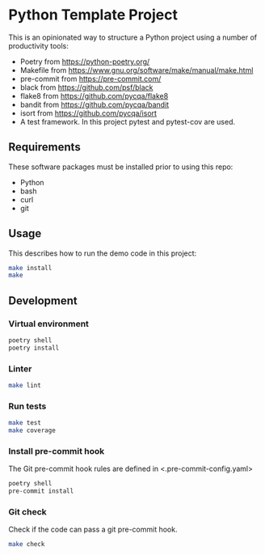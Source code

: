 # Python Template Project

This is an opinionated way to structure a Python project using a number of productivity tools:

- Poetry from <https://python-poetry.org/>
- Makefile from <https://www.gnu.org/software/make/manual/make.html>
- pre-commit from <https://pre-commit.com/>
- black from <https://github.com/psf/black>
- flake8 from <https://github.com/pycqa/flake8>
- bandit from <https://github.com/pycqa/bandit>
- isort from <https://github.com/pycqa/isort>
- A test framework. In this project pytest and pytest-cov are used.

## Requirements

These software packages must be installed prior to using this repo:

- Python
- bash
- curl
- git

## Usage

This describes how to run the demo code in this project:

```bash
make install
make
```

## Development

### Virtual environment

```bash
poetry shell
poetry install
```

### Linter

```bash
make lint
```

### Run tests

```bash
make test
make coverage
```

### Install pre-commit hook

The Git pre-commit hook rules are defined in <.pre-commit-config.yaml>

```bash
poetry shell
pre-commit install
```

### Git check

Check if the code can pass a git pre-commit hook.

```bash
make check
```
